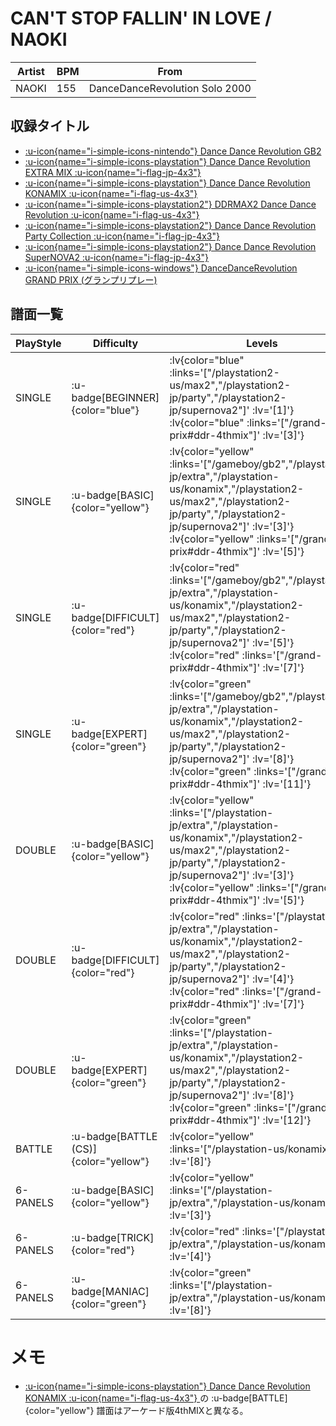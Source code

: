 # CAN'T STOP FALLIN' IN LOVE / NAOKI

|Artist|BPM|From|
|------|---|----|
|NAOKI|155|DanceDanceRevolution Solo 2000|

## 収録タイトル

- [ :u-icon{name="i-simple-icons-nintendo"} Dance Dance Revolution GB2](/gameboy/gb2)
- [ :u-icon{name="i-simple-icons-playstation"} Dance Dance Revolution EXTRA MIX :u-icon{name="i-flag-jp-4x3"} ](/playstation-jp/extra)
- [ :u-icon{name="i-simple-icons-playstation"} Dance Dance Revolution KONAMIX :u-icon{name="i-flag-us-4x3"} ](/playstation-us/konamix)
- [ :u-icon{name="i-simple-icons-playstation2"} DDRMAX2 Dance Dance Revolution :u-icon{name="i-flag-us-4x3"} ](/playstation2-us/max2)
- [ :u-icon{name="i-simple-icons-playstation2"} Dance Dance Revolution Party Collection :u-icon{name="i-flag-jp-4x3"} ](/playstation2-jp/party)
- [ :u-icon{name="i-simple-icons-playstation2"} Dance Dance Revolution SuperNOVA2 :u-icon{name="i-flag-jp-4x3"} ](/playstation2-jp/supernova2)
- [ :u-icon{name="i-simple-icons-windows"} DanceDanceRevolution GRAND PRIX (グランプリプレー)](/grand-prix#ddr-4thmix)

## 譜面一覧

|PlayStyle|Difficulty|Levels|Notes|Movie|
|---------|----------|------|-----|-----|
|SINGLE| :u-badge[BEGINNER]{color="blue"} | :lv{color="blue" :links='["/playstation2-us/max2","/playstation2-jp/party","/playstation2-jp/supernova2"]' :lv='[1]'}  :lv{color="blue" :links='["/grand-prix#ddr-4thmix"]' :lv='[3]'} |93/0||
|SINGLE| :u-badge[BASIC]{color="yellow"} | :lv{color="yellow" :links='["/gameboy/gb2","/playstation-jp/extra","/playstation-us/konamix","/playstation2-us/max2","/playstation2-jp/party","/playstation2-jp/supernova2"]' :lv='[3]'}  :lv{color="yellow" :links='["/grand-prix#ddr-4thmix"]' :lv='[5]'} |160/0||
|SINGLE| :u-badge[DIFFICULT]{color="red"} | :lv{color="red" :links='["/gameboy/gb2","/playstation-jp/extra","/playstation-us/konamix","/playstation2-us/max2","/playstation2-jp/party","/playstation2-jp/supernova2"]' :lv='[5]'}  :lv{color="red" :links='["/grand-prix#ddr-4thmix"]' :lv='[7]'} |235/0||
|SINGLE| :u-badge[EXPERT]{color="green"} | :lv{color="green" :links='["/gameboy/gb2","/playstation-jp/extra","/playstation-us/konamix","/playstation2-us/max2","/playstation2-jp/party","/playstation2-jp/supernova2"]' :lv='[8]'}  :lv{color="green" :links='["/grand-prix#ddr-4thmix"]' :lv='[11]'} |328/0||
|DOUBLE| :u-badge[BASIC]{color="yellow"} | :lv{color="yellow" :links='["/playstation-jp/extra","/playstation-us/konamix","/playstation2-us/max2","/playstation2-jp/party","/playstation2-jp/supernova2"]' :lv='[3]'}  :lv{color="yellow" :links='["/grand-prix#ddr-4thmix"]' :lv='[5]'} |182/0||
|DOUBLE| :u-badge[DIFFICULT]{color="red"} | :lv{color="red" :links='["/playstation-jp/extra","/playstation-us/konamix","/playstation2-us/max2","/playstation2-jp/party","/playstation2-jp/supernova2"]' :lv='[4]'}  :lv{color="red" :links='["/grand-prix#ddr-4thmix"]' :lv='[7]'} |224/0||
|DOUBLE| :u-badge[EXPERT]{color="green"} | :lv{color="green" :links='["/playstation-jp/extra","/playstation-us/konamix","/playstation2-us/max2","/playstation2-jp/party","/playstation2-jp/supernova2"]' :lv='[8]'}  :lv{color="green" :links='["/grand-prix#ddr-4thmix"]' :lv='[12]'} |299/0||
|BATTLE| :u-badge[BATTLE (CS)]{color="yellow"} | :lv{color="yellow" :links='["/playstation-us/konamix"]' :lv='[8]'} |||
|6-PANELS| :u-badge[BASIC]{color="yellow"} | :lv{color="yellow" :links='["/playstation-jp/extra","/playstation-us/konamix"]' :lv='[3]'} |160/0||
|6-PANELS| :u-badge[TRICK]{color="red"} | :lv{color="red" :links='["/playstation-jp/extra","/playstation-us/konamix"]' :lv='[4]'} |235/0||
|6-PANELS| :u-badge[MANIAC]{color="green"} | :lv{color="green" :links='["/playstation-jp/extra","/playstation-us/konamix"]' :lv='[8]'} |328/0||

# メモ

- [ :u-icon{name="i-simple-icons-playstation"} Dance Dance Revolution KONAMIX :u-icon{name="i-flag-us-4x3"} ](/playstation-us/konamix)の :u-badge[BATTLE]{color="yellow"} 譜面はアーケード版4thMIXと異なる。
